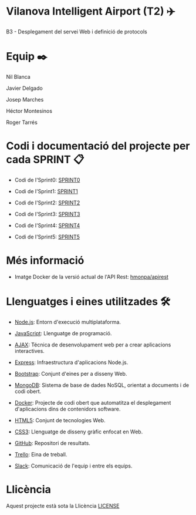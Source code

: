 # Vilanova Intelligent Airport (T2) ✈️
B3 - Desplegament del servei Web i definició de protocols

# Equip ✒️

Nil Blanca

Javier Delgado

Josep Marches

Héctor Montesinos

Roger Tarrés


# Codi i documentació del projecte per cada SPRINT 📋

* Codi de l'Sprint0: [SPRINT0](https://github.com/PTIN2020/B3/tree/master/SPRINT0)

* Codi de l'Sprint1: [SPRINT1](https://github.com/PTIN2020/B3/tree/master/SPRINT1)

* Codi de l'Sprint2: [SPRINT2](https://github.com/PTIN2020/B3/tree/master/SPRINT2)

* Codi de l'Sprint3: [SPRINT3](https://github.com/PTIN2020/B3/tree/master/SPRINT3)

* Codi de l'Sprint4: [SPRINT4](https://github.com/PTIN2020/B3/tree/master/SPRINT4)

* Codi de l'Sprint5: [SPRINT5](https://github.com/PTIN2020/B3/tree/master/SPRINT5)

# Més informació

* Imatge Docker de la versió actual de l'API Rest: [hmonpa/apirest](https://hub.docker.com/repository/docker/hmonpa/apirest)

# Llenguatges i eines utilitzades 🛠️

- [Node.js](https://nodejs.org/es/): Entorn d'execució multiplataforma.

- [JavaScript](https://www.javascript.com/): Llenguatge de programació.

- [AJAX](https://www.w3schools.com/xml/ajax_xmlfile.asp): Técnica de desenvolupament web per a crear aplicacions interactives.

- [Express](https://expressjs.com/es/): Infraestructura d'aplicacions Node.js.

- [Bootstrap](https://getbootstrap.com/): Conjunt d'eines per a disseny Web.

- [MongoDB](https://www.mongodb.com/es): Sistema de base de dades NoSQL, orientat a documents i de codi obert.

- [Docker](https://www.docker.com): Projecte de codi obert que automatitza el desplegament d'aplicacions dins de contenidors software. 

- [HTML5](https://es.wikipedia.org/wiki/HTML5): Conjunt de tecnologies Web.

- [CSS3](https://es.wikipedia.org/wiki/Hoja_de_estilos_en_cascada): Llenguatge de disseny gràfic enfocat en Web.

- [GitHub](https://github.com/PTIN2020/B3): Repositori de resultats.

- [Trello](https://trello.com/b/blnfYw9N/b3-desplegament-del-servei-web-i-definici%C3%B3-de-protocols): Eina de treball.

- [Slack](https://app.slack.com/client/TTH9A9XFW/GTYKV7T1B/details/members): Comunicació de l'equip i entre els equips.

# Llicència

Aquest projecte està sota la Llicència [LICENSE](https://github.com/PTIN2020/B3/blob/master/LICENSE)
